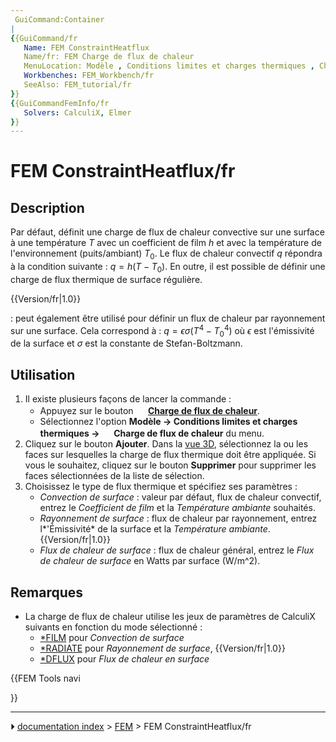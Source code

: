 ```yaml
---
 GuiCommand:Container
|
{{GuiCommand/fr
   Name: FEM ConstraintHeatflux
   Name/fr: FEM Charge de flux de chaleur
   MenuLocation: Modèle , Conditions limites et charges thermiques , Charge de flux de chaleur
   Workbenches: FEM_Workbench/fr
   SeeAlso: FEM_tutorial/fr
}}
{{GuiCommandFemInfo/fr
   Solvers: CalculiX, Elmer
}}
---
```


# FEM ConstraintHeatflux/fr

## Description

Par défaut, définit une charge de flux de chaleur convective sur une surface à une température $T$ avec un coefficient de film $h$ et avec la température de l\'environnement (puits/ambiant) $T_{0}$. Le flux de chaleur convectif $q$ répondra à la condition suivante : $q=h(T-T_{0})$. En outre, il est possible de définir une charge de flux thermique de surface régulière.


{{Version/fr|1.0}}

: peut également être utilisé pour définir un flux de chaleur par rayonnement sur une surface. Cela correspond à : $q=\epsilon \sigma(T^{4}-T_{0}^{4})$ où $\epsilon$ est l\'émissivité de la surface et $\sigma$ est la constante de Stefan-Boltzmann.



## Utilisation

1.  Il existe plusieurs façons de lancer la commande :
    -   Appuyez sur le bouton **<img src="images/FEM_ConstraintHeatflux.svg" width=16px> [Charge de flux de chaleur](FEM_ConstraintHeatflux/fr.md)**.
    -   Sélectionnez l\'option **Modèle → Conditions limites et charges thermiques → <img src="images/FEM_ConstraintHeatflux.svg" width=16px> Charge de flux de chaleur** du menu.
2.  Cliquez sur le bouton **Ajouter**. Dans la [vue 3D](3D_view/fr.md), sélectionnez la ou les faces sur lesquelles la charge de flux thermique doit être appliquée. Si vous le souhaitez, cliquez sur le bouton **Supprimer** pour supprimer les faces sélectionnées de la liste de sélection.
3.  Choisissez le type de flux thermique et spécifiez ses paramètres :
    -   *Convection de surface* : valeur par défaut, flux de chaleur convectif, entrez le *Coefficient de film* et la *Température ambiante* souhaités.
    -   *Rayonnement de surface* : flux de chaleur par rayonnement, entrez l*\'Émissivité* de la surface et la *Température ambiante*. {{Version/fr|1.0}}
    -   *Flux de chaleur de surface* : flux de chaleur général, entrez le *Flux de chaleur de surface* en Watts par surface (W/m\^2).



## Remarques

-   La charge de flux de chaleur utilise les jeux de paramètres de CalculiX suivants en fonction du mode sélectionné :
    -   [\*FILM](http://web.mit.edu/calculix_v2.7/CalculiX/ccx_2.7/doc/ccx/node203.html) pour *Convection de surface*
    -   [\*RADIATE](http://web.mit.edu/calculix_v2.7/CalculiX/ccx_2.7/doc/ccx/node234.html) pour *Rayonnement de surface*, {{Version/fr|1.0}}
    -   [\*DFLUX](http://web.mit.edu/calculix_v2.7/CalculiX/ccx_2.7/doc/ccx/node188.html) pour *Flux de chaleur en surface*





{{FEM Tools navi

}}



---
⏵ [documentation index](../README.md) > [FEM](Category_FEM.md) > FEM ConstraintHeatflux/fr
